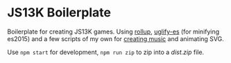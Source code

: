 JS13K Boilerplate
=================

Boilerplate for creating JS13K games. Using [rollup](https://rollupjs.org/), [uglify-es](https://www.npmjs.com/package/uglify-es) (for minifying es2015) and a few scripts of my own for [creating music](https://www.npmjs.com/package/hum-drum) and animating SVG.

Use `npm start` for development, `npm run zip` to zip into a _dist.zip_ file.
